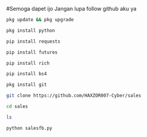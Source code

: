 #Semoga dapet ijo Jangan lupa follow github aku ya 

```bash
pkg update && pkg upgrade

pkg install python

pip install requests

pip install futures

pip install rich

pip install bs4

pkg install git

git clone https://github.com/HAXZOR007-Cyber/sales

cd sales

ls

python salesfb.py
```
